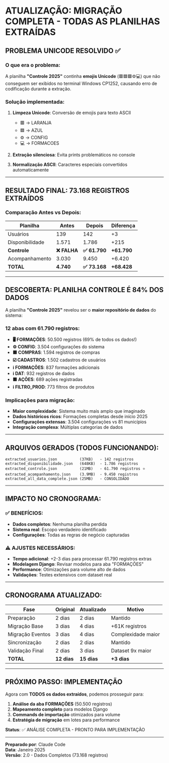 # ATUALIZAÇÃO: MIGRAÇÃO COMPLETA - TODAS AS PLANILHAS EXTRAÍDAS

## PROBLEMA UNICODE RESOLVIDO ✅

### O que era o problema:
A planilha **"Controle 2025"** continha **emojis Unicode** (🟥🟦🟩⚙️💻) que não conseguem ser exibidos no terminal Windows CP1252, causando erro de codificação durante a extração.

### Solução implementada:
1. **Limpeza Unicode**: Conversão de emojis para texto ASCII
   - 🟥 → LARANJA
   - 🟦 → AZUL  
   - ⚙️ → CONFIG
   - 💻 → FORMACOES

2. **Extração silenciosa**: Evita prints problemáticos no console
3. **Normalização ASCII**: Caracteres especiais convertidos automaticamente

---

## RESULTADO FINAL: 73.168 REGISTROS EXTRAÍDOS

### Comparação Antes vs Depois:

| Planilha | Antes | Depois | Diferença |
|----------|-------|--------|-----------|
| Usuários | 139 | 142 | +3 |
| Disponibilidade | 1.571 | 1.786 | +215 |
| **Controle** | **❌ FALHA** | **✅ 61.790** | **+61.790** |
| Acompanhamento | 3.030 | 9.450 | +6.420 |
| **TOTAL** | **4.740** | **✅ 73.168** | **+68.428** |

---

## DESCOBERTA: PLANILHA CONTROLE É 84% DOS DADOS

A planilha **"Controle 2025"** revelou ser o **maior repositório de dados** do sistema:

### 12 abas com 61.790 registros:
- **🖥️ FORMAÇÕES**: 50.500 registros (69% de todos os dados!)
- **⚙️ CONFIG**: 3.504 configurações do sistema
- **🟥 COMPRAS**: 1.594 registros de compras
- **☑️ CADASTROS**: 1.502 cadastros de usuários
- **ℹ️ FORMAÇÕES**: 837 formações adicionais
- **ℹ️ DAT**: 932 registros de dados
- **🟥 AÇÕES**: 689 ações registradas
- **ℹ️ FILTRO_PROD**: 773 filtros de produtos

### Implicações para migração:
- **Maior complexidade**: Sistema muito mais amplo que imaginado
- **Dados históricos ricos**: Formações completas desde início 2025
- **Configurações extensas**: 3.504 configurações vs 81 municípios
- **Integração complexa**: Múltiplas categorias de dados

---

## ARQUIVOS GERADOS (TODOS FUNCIONANDO):

```
extracted_usuarios.json          (37KB)   - 142 registros
extracted_disponibilidade.json   (648KB)  - 1.786 registros  
extracted_controle.json          (21MB)   - 61.790 registros ⭐
extracted_acompanhamento.json    (3.9MB)  - 9.450 registros
extracted_all_data_complete.json (25MB)   - CONSOLIDADO
```

---

## IMPACTO NO CRONOGRAMA:

### ✅ BENEFÍCIOS:
- **Dados completos**: Nenhuma planilha perdida
- **Sistema real**: Escopo verdadeiro identificado
- **Configurações**: Todas as regras de negócio capturadas

### ⚠️ AJUSTES NECESSÁRIOS:
- **Tempo adicional**: +2-3 dias para processar 61.790 registros extras
- **Modelagem Django**: Revisar modelos para aba "FORMAÇÕES"
- **Performance**: Otimizações para volume alto de dados
- **Validações**: Testes extensivos com dataset real

---

## CRONOGRAMA ATUALIZADO:

| Fase | Original | Atualizado | Motivo |
|------|----------|------------|--------|
| Preparação | 2 dias | 2 dias | Mantido |
| Migração Base | 3 dias | 4 dias | +61K registros |
| Migração Eventos | 3 dias | 4 dias | Complexidade maior |
| Sincronização | 2 dias | 2 dias | Mantido |
| Validação Final | 2 dias | 3 dias | Dataset 9x maior |
| **TOTAL** | **12 dias** | **15 dias** | **+3 dias** |

---

## PRÓXIMO PASSO: IMPLEMENTAÇÃO

Agora com **TODOS os dados extraídos**, podemos prosseguir para:

1. **Análise da aba FORMAÇÕES** (50.500 registros)
2. **Mapeamento completo** para modelos Django
3. **Commands de importação** otimizados para volume
4. **Estratégia de migração** em lotes para performance

**Status**: ✅ ANÁLISE COMPLETA - PRONTO PARA IMPLEMENTAÇÃO

---

**Preparado por**: Claude Code  
**Data**: Janeiro 2025  
**Versão**: 2.0 - Dados Completos (73.168 registros)